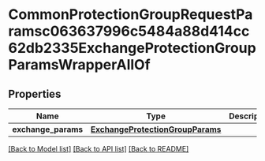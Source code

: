 # CommonProtectionGroupRequestParamsc063637996c5484a88d414cc62db2335ExchangeProtectionGroupParamsWrapperAllOf


## Properties
Name | Type | Description | Notes
------------ | ------------- | ------------- | -------------
**exchange_params** | [**ExchangeProtectionGroupParams**](ExchangeProtectionGroupParams.md) |  | [optional] 

[[Back to Model list]](../README.md#documentation-for-models) [[Back to API list]](../README.md#documentation-for-api-endpoints) [[Back to README]](../README.md)


